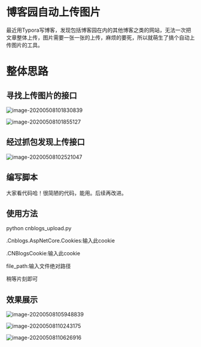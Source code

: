 # 博客园自动上传图片

​	最近用Typora写博客，发现包括博客园在内的其他博客之类的网站，无法一次把文章整体上传，图片需要一张一张的上传，麻烦的要死，所以就萌生了搞个自动上传图片的工具。

# 整体思路

## 寻找上传图片的接口
![image-20200508101830839](https://github.com/lisztomania-Zero/cnblogs-Automatically-upload-pictures/blob/master/%E5%9B%BE%E7%89%87/image-20200508101830839.png)

![image-20200508101855127](https://github.com/lisztomania-Zero/cnblogs-Automatically-upload-pictures/blob/master/%E5%9B%BE%E7%89%87/image-20200508101855127.png)

## 经过抓包发现上传接口

![image-20200508102521047](https://github.com/lisztomania-Zero/cnblogs-Automatically-upload-pictures/blob/master/%E5%9B%BE%E7%89%87/image-20200508102521047.png)

## 编写脚本

大家看代码哈！很简陋的代码，能用。后续再改进。

## 使用方法

python cnblogs_upload.py

.Cnblogs.AspNetCore.Cookies:输入此cookie

.CNBlogsCookie:输入此cookie

file_path:输入文件绝对路径

稍等片刻即可



## 效果展示

![image-20200508105948839](https://github.com/lisztomania-Zero/cnblogs-Automatically-upload-pictures/blob/master/%E5%9B%BE%E7%89%87/image-20200508105948839.png)

![image-20200508110243175](https://github.com/lisztomania-Zero/cnblogs-Automatically-upload-pictures/blob/master/%E5%9B%BE%E7%89%87/image-20200508110243175.png)

![image-20200508110626916](https://github.com/lisztomania-Zero/cnblogs-Automatically-upload-pictures/blob/master/%E5%9B%BE%E7%89%87/image-20200508110626916.png)
